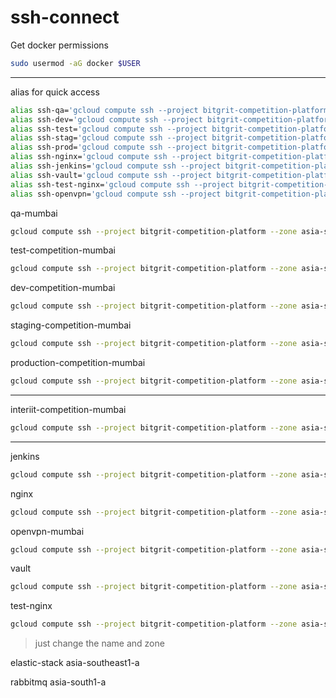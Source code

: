 # ssh-connect

Get docker permissions
```bash
sudo usermod -aG docker $USER
```
---

alias for quick access
```bash
alias ssh-qa='gcloud compute ssh --project bitgrit-competition-platform --zone asia-south1-a qa-mumbai'
alias ssh-dev='gcloud compute ssh --project bitgrit-competition-platform --zone asia-south1-a dev-competition-mumbai'
alias ssh-test='gcloud compute ssh --project bitgrit-competition-platform --zone asia-south1-a test-competition-mumbai'
alias ssh-stag='gcloud compute ssh --project bitgrit-competition-platform --zone asia-south1-a staging-competition-mumbai'
alias ssh-prod='gcloud compute ssh --project bitgrit-competition-platform --zone asia-south1-a production-competition-mumbai'
alias ssh-nginx='gcloud compute ssh --project bitgrit-competition-platform --zone asia-south1-a nginx'
alias ssh-jenkins='gcloud compute ssh --project bitgrit-competition-platform --zone asia-south1-a jenkins'
alias ssh-vault='gcloud compute ssh --project bitgrit-competition-platform --zone asia-south1-a vault'
alias ssh-test-nginx='gcloud compute ssh --project bitgrit-competition-platform --zone asia-southeast1-a test-nginx'
alias ssh-openvpn='gcloud compute ssh --project bitgrit-competition-platform --zone asia-south1-a openvpn-mumbai'
```

qa-mumbai
```bash
gcloud compute ssh --project bitgrit-competition-platform --zone asia-south1-a qa-mumbai
```

test-competition-mumbai
```bash
gcloud compute ssh --project bitgrit-competition-platform --zone asia-south1-a test-competition-mumbai
```

dev-competition-mumbai
```bash
gcloud compute ssh --project bitgrit-competition-platform --zone asia-south1-a dev-competition-mumbai
```

staging-competition-mumbai
```bash
gcloud compute ssh --project bitgrit-competition-platform --zone asia-south1-a staging-competition-mumbai
```

production-competition-mumbai
```bash
gcloud compute ssh --project bitgrit-competition-platform --zone asia-south1-a production-competition-mumbai
```
---

interiit-competition-mumbai
```bash
gcloud compute ssh --project bitgrit-competition-platform --zone asia-south1-a interiit-competition-mumbai
```
---

jenkins
```bash
gcloud compute ssh --project bitgrit-competition-platform --zone asia-south1-a jenkins
```

nginx
```bash
gcloud compute ssh --project bitgrit-competition-platform --zone asia-south1-a nginx
```

openvpn-mumbai
```bash
gcloud compute ssh --project bitgrit-competition-platform --zone asia-south1-a openvpn-mumbai
```

vault
```bash
gcloud compute ssh --project bitgrit-competition-platform --zone asia-south1-a vault
```

test-nginx
```bash
gcloud compute ssh --project bitgrit-competition-platform --zone asia-southeast1-a test-nginx
```

> just change the name and zone

elastic-stack  asia-southeast1-a

rabbitmq asia-south1-a
